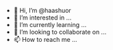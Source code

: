 - 👋 Hi, I’m @haashuor
- 👀 I’m interested in ...
- 🌱 I’m currently learning ...
- 💞️ I’m looking to collaborate on ...
- 📫 How to reach me ...

<!---
haashuor/haashuor is a ✨ special ✨ repository because its `README.md` (this file) appears on your GitHub profile.
You can click the Preview link to take a look at your changes.
--->
